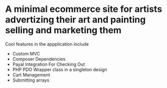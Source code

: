 # A minimal ecommerce site for artists advertizing their art and painting selling and marketing them

Cool features in the appplication include

* Custom MVC
* Composer Dependencies
* Payal Integration For Checking Out
* PHP PDO Wrapper class in a singleton design
* Cart Management
* Submitting arrays
